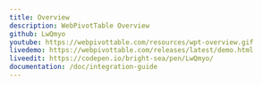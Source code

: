 ```yaml
---
title: Overview
description: WebPivotTable Overview
github: LwQmyo
youtube: https://webpivottable.com/resources/wpt-overview.gif
livedemo: https://webpivottable.com/releases/latest/demo.html
liveedit: https://codepen.io/bright-sea/pen/LwQmyo/
documentation: /doc/integration-guide
---
```

